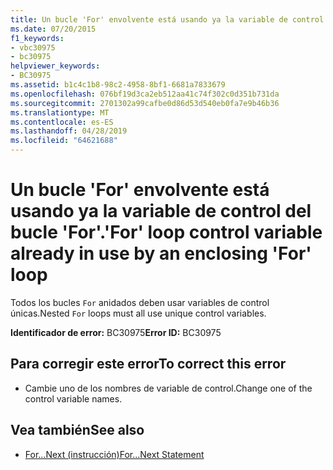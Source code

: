 ```yaml
---
title: Un bucle 'For' envolvente está usando ya la variable de control del bucle 'For'.
ms.date: 07/20/2015
f1_keywords:
- vbc30975
- bc30975
helpviewer_keywords:
- BC30975
ms.assetid: b1c4c1b8-98c2-4958-8bf1-6681a7833679
ms.openlocfilehash: 076bf19d3ca2eb512aa41c74f302c0d351b731da
ms.sourcegitcommit: 2701302a99cafbe0d86d53d540eb0fa7e9b46b36
ms.translationtype: MT
ms.contentlocale: es-ES
ms.lasthandoff: 04/28/2019
ms.locfileid: "64621688"
---
```

# <a name="for-loop-control-variable-already-in-use-by-an-enclosing-for-loop"></a><span data-ttu-id="dda30-102">Un bucle 'For' envolvente está usando ya la variable de control del bucle 'For'.</span><span class="sxs-lookup"><span data-stu-id="dda30-102">'For' loop control variable already in use by an enclosing 'For' loop</span></span>
<span data-ttu-id="dda30-103">Todos los bucles `For` anidados deben usar variables de control únicas.</span><span class="sxs-lookup"><span data-stu-id="dda30-103">Nested `For` loops must all use unique control variables.</span></span>  
  
 <span data-ttu-id="dda30-104">**Identificador de error:** BC30975</span><span class="sxs-lookup"><span data-stu-id="dda30-104">**Error ID:** BC30975</span></span>  
  
## <a name="to-correct-this-error"></a><span data-ttu-id="dda30-105">Para corregir este error</span><span class="sxs-lookup"><span data-stu-id="dda30-105">To correct this error</span></span>  
  
- <span data-ttu-id="dda30-106">Cambie uno de los nombres de variable de control.</span><span class="sxs-lookup"><span data-stu-id="dda30-106">Change one of the control variable names.</span></span>  
  
## <a name="see-also"></a><span data-ttu-id="dda30-107">Vea también</span><span class="sxs-lookup"><span data-stu-id="dda30-107">See also</span></span>

- [<span data-ttu-id="dda30-108">For...Next (instrucción)</span><span class="sxs-lookup"><span data-stu-id="dda30-108">For...Next Statement</span></span>](../../visual-basic/language-reference/statements/for-next-statement.md)
